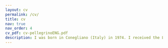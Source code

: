 ```yaml
---
layout: cv
permalink: /cv/
title: cv
nav: true
nav_order: 4
cv_pdf: cv-pellegrinoENG.pdf
description: I was born in Conegliano (Italy) in 1974. I received the Laurea degree in Engineering from the University of Udine (Udine, Italy), in June 2000 and the Ph.D. degree from the same University in May 2005, discussing a thesis on Constrained and Optimal Control. I was Research Fellow at SISSA/ISAS (International School for Advanced Studies, Trieste) and University of Udine. I’m currently Associate Professor at Department of Engineering and Architecture, University of Trieste, where I teach the Control Theory and Computer Vision courses. I'm Senior member of IEEE. I served as Associate Editor of the IEEE Control Systems Letters and I'm member of the Conference Editorial Board of the IEEE Control Systems Society and of the European Control Association. My research interests include Control Theory, Machine Learning and Computer Vision. I have co-authored more than 70 research papers in archival journals, book chapters, and international conference proceedings and I’m the co-inventor of two patents. I have co-founded the company Glance Vision Technologies (GVT) Srl, a former spin–off company of SISSA/ISAS operating in the field of machine vision, with applications to industrial robotics and pharmacy automation.
---
```


